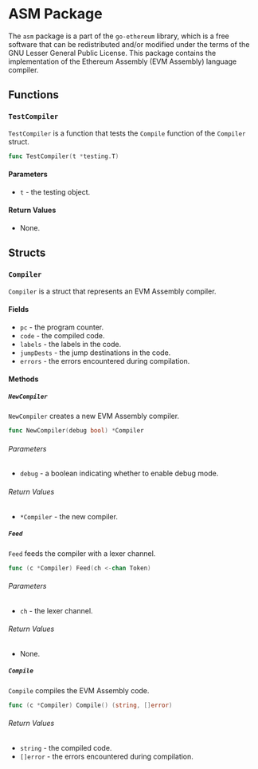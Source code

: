 # ASM Package

The `asm` package is a part of the `go-ethereum` library, which is a free software that can be redistributed and/or modified under the terms of the GNU Lesser General Public License. This package contains the implementation of the Ethereum Assembly (EVM Assembly) language compiler.

## Functions

### `TestCompiler`

`TestCompiler` is a function that tests the `Compile` function of the `Compiler` struct.

```go
func TestCompiler(t *testing.T)
```

#### Parameters

- `t` - the testing object.

#### Return Values

- None.

## Structs

### `Compiler`

`Compiler` is a struct that represents an EVM Assembly compiler.

#### Fields

- `pc` - the program counter.
- `code` - the compiled code.
- `labels` - the labels in the code.
- `jumpDests` - the jump destinations in the code.
- `errors` - the errors encountered during compilation.

#### Methods

##### `NewCompiler`

`NewCompiler` creates a new EVM Assembly compiler.

```go
func NewCompiler(debug bool) *Compiler
```

###### Parameters

- `debug` - a boolean indicating whether to enable debug mode.

###### Return Values

- `*Compiler` - the new compiler.

##### `Feed`

`Feed` feeds the compiler with a lexer channel.

```go
func (c *Compiler) Feed(ch <-chan Token)
```

###### Parameters

- `ch` - the lexer channel.

###### Return Values

- None.

##### `Compile`

`Compile` compiles the EVM Assembly code.

```go
func (c *Compiler) Compile() (string, []error)
```

###### Return Values

- `string` - the compiled code.
- `[]error` - the errors encountered during compilation.